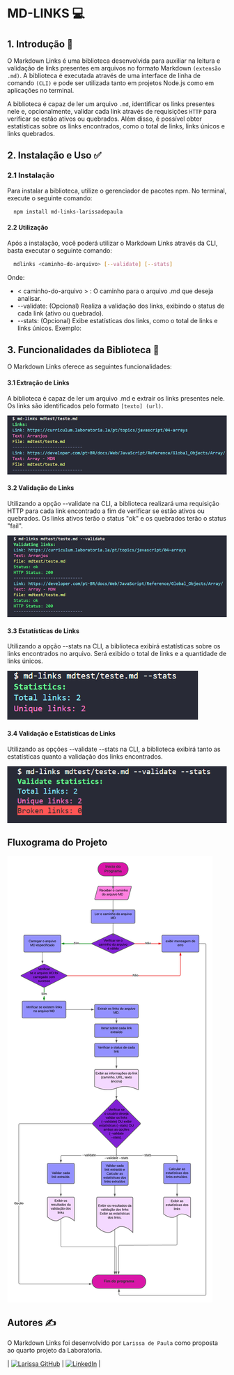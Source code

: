 # MD-LINKS 💻

## 1. Introdução 🤩
O Markdown Links é uma biblioteca desenvolvida para auxiliar na leitura e validação de links presentes em arquivos no formato Markdown `(extensão .md)`. A biblioteca é executada através de uma interface de linha de comando `(CLI)` e pode ser utilizada tanto em projetos Node.js como em aplicações no terminal.

A biblioteca é capaz de ler um arquivo `.md`, identificar os links presentes nele e, opcionalmente, validar cada link através de requisições `HTTP` para verificar se estão ativos ou quebrados. Além disso, é possível obter estatísticas sobre os links encontrados, como o total de links, links únicos e links quebrados.

## 2. Instalação e Uso ✅

### 2.1 Instalação
Para instalar a biblioteca, utilize o gerenciador de pacotes npm. No terminal, execute o seguinte comando:

```bash
  npm install md-links-larissadepaula
```
#### 2.2 Utilização
Após a instalação, você poderá utilizar o Markdown Links através da CLI, basta executar o seguinte comando:
```bash
  mdlinks <caminho-do-arquivo> [--validate] [--stats]
```

Onde:

- < caminho-do-arquivo > : O caminho para o arquivo .md que deseja analisar.
 - --validate: (Opcional) Realiza a validação dos links, exibindo o status de cada link (ativo ou quebrado).
 - --stats: (Opcional) Exibe estatísticas dos links, como o total de links e links únicos.
Exemplo:

## 3. Funcionalidades da Biblioteca 🚀
O Markdown Links oferece as seguintes funcionalidades:

#### 3.1 Extração de Links
A biblioteca é capaz de ler um arquivo .md e extrair os links presentes nele. Os links são identificados pelo formato `[texto] (url)`.

![links](/imagens/links.png)

#### 3.2 Validação de Links
Utilizando a opção --validate na CLI, a biblioteca realizará uma requisição HTTP para cada link encontrado a fim de verificar se estão ativos ou quebrados. Os links ativos terão o status "ok" e os quebrados terão o status "fail".

![links-validate](/imagens/links-validate.png)
#### 3.3 Estatísticas de Links
Utilizando a opção --stats na CLI, a biblioteca exibirá estatísticas sobre os links encontrados no arquivo. Será exibido o total de links e a quantidade de links únicos.

![links-stats](/imagens/links-stats.png)
#### 3.4 Validação e Estatísticas de Links
Utilizando as opções --validate --stats na CLI, a biblioteca exibirá tanto as estatísticas quanto a validação dos links encontrados.

![links-validate-stats](/imagens/links-validate-stats.png)


## Fluxograma do Projeto

![fluxograma](/imagens/Diagrama%20MDLINKS.png)
## Autores ✍️
O Markdown Links foi desenvolvido por `Larissa de Paula` como proposta ao quarto projeto da Laboratoria.

| [![Larissa GitHub](https://img.shields.io/badge/GitHub-000000?style=for-the-badge&logo=github&logoColor=white)](https://github.com/laridepaula) | [![LinkedIn](https://img.shields.io/badge/linkedin-0A66C2?style=for-the-badge&logo=linkedin&logoColor=white)](https://www.linkedin.com/in/larissa-de-paula-gon%C3%A7alves-aa3504a1/) |

